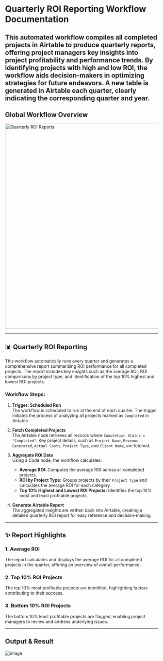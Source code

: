 # **Quarterly ROI Reporting Workflow Documentation**

This automated workflow compiles all completed projects in Airtable to produce quarterly reports, offering project managers key insights into project profitability and performance trends. By identifying projects with high and low ROI, the workflow aids decision-makers in optimizing strategies for future endeavors.
A new table is generated in Airtable each quarter, clearly indicating the corresponding quarter and year.
---

## **Global Workflow Overview**

<img width="674" alt="Quarterly ROI Reports" src="https://github.com/user-attachments/assets/d89c10ed-d179-487e-8f64-f249b035d7ff">


---

## **📊 Quarterly ROI Reporting**

This workflow automatically runs every quarter and generates a comprehensive report summarizing ROI performance for all completed projects. The report includes key insights such as the average ROI, ROI comparisons by project type, and identification of the top 10% highest and lowest ROI projects.

### **Workflow Steps**:
1. **Trigger: Scheduled Run**  
   The workflow is scheduled to run at the end of each quarter. The trigger initiates the process of analyzing all projects marked as `Completed` in Airtable.

2. **Fetch Completed Projects**  
   The Airtable node retrieves all records where `Completion Status = "Completed"`. Key project details, such as `Project Name`, `Revenue Generated`, `Actual Costs`, `Project Type`, and `Client Name`, are fetched.

3. **Aggregate ROI Data**  
   Using a Code node, the workflow calculates:
   - **Average ROI:** Computes the average ROI across all completed projects.
   - **ROI by Project Type:** Groups projects by their `Project Type` and calculates the average ROI for each category.
   - **Top 10% Highest and Lowest ROI Projects:** Identifies the top 10% most and least profitable projects.

4. **Generate Airtable Report**  
   The aggregated insights are written back into Airtable, creating a detailed quarterly ROI report for easy reference and decision-making.


---


## **✨ Report Highlights**

### **1. Average ROI**
The report calculates and displays the average ROI for all completed projects in the quarter, offering an overview of overall performance.

### **2. Top 10% ROI Projects**
The top 10% most profitable projects are identified, highlighting factors contributing to their success.

### **3. Bottom 10% ROI Projects**
The bottom 10% least profitable projects are flagged, enabling project managers to review and address underlying issues.

---


## **Output & Result**

![image](https://github.com/user-attachments/assets/42efa3d4-6ec0-410e-bdf7-7a2e67dd6d53)


